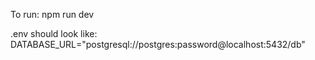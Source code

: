 To run:
npm run dev


.env should look like:
DATABASE_URL="postgresql://postgres:password@localhost:5432/db"